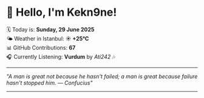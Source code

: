 # 👋 Hello, I'm Kekn9ne!

🗓️ Today is: **Sunday, 29 June 2025**  
🌤️ Weather in Istanbul: **☀️   +25°C**  
📊 GitHub Contributions: **67**  
🎧 Currently Listening: **Vurdum** by *Ati242* 🎶

---

_"A man is great not because he hasn't failed; a man is great because failure hasn't stopped him. — *Confucius*"_

---

